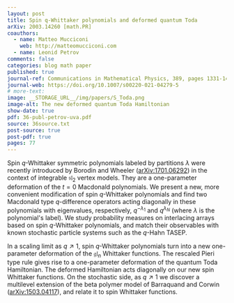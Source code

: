 ```yaml
---
layout: post
title: Spin q-Whittaker polynomials and deformed quantum Toda
arXiv: 2003.14260 [math.PR]
coauthors: 
  - name: Matteo Mucciconi
    web: http://matteomucciconi.com
  - name: Leonid Petrov
comments: false
categories: blog math paper
published: true
journal-ref: Communications in Mathematical Physics, 389, pages 1331-1416 (2022)
journal-web: https://doi.org/10.1007/s00220-021-04279-5
# more-text:
image: __STORAGE_URL__/img/papers/S_Toda.png
image-alt: The new deformed quantum Toda Hamiltonian
show-date: true
pdf: 36-publ-petrov-uva.pdf
source: 36source.txt
post-source: true
post-pdf: true
pages: 77
---
```


Spin $q$-Whittaker symmetric polynomials labeled by partitions $\lambda$ were recently introduced by Borodin and Wheeler ([arXiv:1701.06292](https://arxiv.org/abs/1701.06292)) in the context of integrable $\mathfrak{sl}_2$ vertex models. They are a one-parameter deformation of the $t=0$ Macdonald polynomials. We present a new, more convenient modification of spin $q$-Whittaker polynomials and find two Macdonald type $q$-difference operators acting diagonally in these polynomials with eigenvalues, respectively, $q^{-\lambda_1}$ and $q^{\lambda_N}$ (where $\lambda$ is the polynomial's label). We study probability measures on interlacing arrays based on spin $q$-Whittaker polynomials, and match their observables with known stochastic particle systems such as the $q$-Hahn TASEP.
	
In a scaling limit as $q\nearrow 1$, spin $q$-Whittaker polynomials turn into a new one-parameter deformation of the $\mathfrak{gl}_n$ Whittaker functions. The rescaled Pieri type rule gives rise to a one-parameter deformation of the quantum Toda Hamiltonian. The deformed Hamiltonian acts diagonally on our new spin Whittaker functions. On the stochastic side, as $q\nearrow 1$ we discover a multilevel extension of the beta polymer model of Barraquand and Corwin ([arXiv:1503.04117](https://arxiv.org/abs/1503.04117)), and relate it to spin Whittaker functions.
